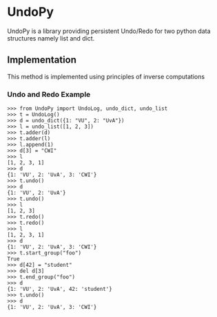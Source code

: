 # UndoPy

UndoPy is a library providing persistent Undo/Redo for two python data structures namely list and dict. 

## Implementation

This method is implemented using principles of inverse computations

### Undo and Redo Example

    >>> from UndoPy import UndoLog, undo_dict, undo_list
    >>> t = UndoLog()
    >>> d = undo_dict({1: "VU", 2: "UvA"})
    >>> l = undo_list([1, 2, 3])
    >>> t.adder(d)
    >>> t.adder(l)
    >>> l.append(1)
    >>> d[3] = "CWI"
    >>> l
    [1, 2, 3, 1]
    >>> d
    {1: 'VU', 2: 'UvA', 3: 'CWI'}
    >>> t.undo()
    >>> d
    {1: 'VU', 2: 'UvA'}
    >>> t.undo()
    >>> l
    [1, 2, 3]
    >>> t.redo()
    >>> t.redo()
    >>> l
    [1, 2, 3, 1]
    >>> d
    {1: 'VU', 2: 'UvA', 3: 'CWI'}
    >>> t.start_group("foo")
    True
    >>> d[42] = "student"
    >>> del d[3]
    >>> t.end_group("foo")
    >>> d
    {1: 'VU', 2: 'UvA', 42: 'student'}
    >>> t.undo()
    >>> d
    {1: 'VU', 2: 'UvA', 3: 'CWI'}

